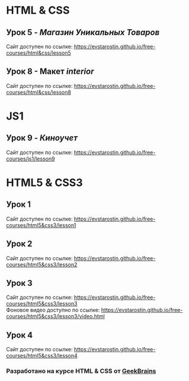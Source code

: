 # HTML & CSS

## Урок 5 - ***Магазин Уникальных Товаров***
Сайт доступен по ссылке: https://evstarostin.github.io/free-courses/html&css/lesson5

## Урок 8 - Макет ***interior***
Сайт доступен по ссылке: https://evstarostin.github.io/free-courses/html&css/lesson8

# JS1

## Урок 9 - ***Киноучет***
Сайт доступен по ссылке: https://evstarostin.github.io/free-courses/js1/lesson9

# HTML5 & CSS3

## Урок 1
Сайт доступен по ссылке: https://evstarostin.github.io/free-courses/html5&css3/lesson1

## Урок 2
Сайт доступен по ссылке: https://evstarostin.github.io/free-courses/html5&css3/lesson2

## Урок 3
Сайт доступен по ссылке: https://evstarostin.github.io/free-courses/html5&css3/lesson3  
Фоновое видео доступно по ссылке: https://evstarostin.github.io/free-courses/html5&css3/lesson3/video.html

## Урок 4
Сайт доступен по ссылке: https://evstarostin.github.io/free-courses/html5&css3/lesson4  

### Разработано на курсе **HTML & CSS** от [GeekBrains](https://geekbrains.ru/) 
